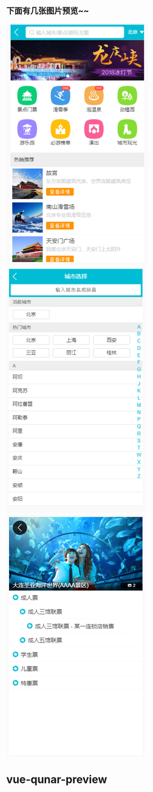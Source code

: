## 下面有几张图片预览~~
![image](https://github.com/Ricardolu1/vue-qunar/blob/master/img/a1.png)
![image](https://github.com/Ricardolu1/vue-qunar/blob/master/img/a2.png)
![image](https://github.com/Ricardolu1/vue-qunar/blob/master/img/a3.png)


# vue-qunar-preview
